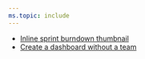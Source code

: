 ```yaml
---
ms.topic: include
---
```


- [Inline sprint burndown thumbnail](#inline-sprint-burndown-thumbnail)
- [Create a dashboard without a team](#create-a-dashboard-without-a-team)